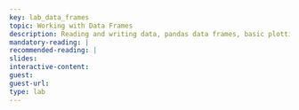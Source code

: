 ```yaml
---
key: lab_data_frames
topic: Working with Data Frames
description: Reading and writing data, pandas data frames, basic plotting.
mandatory-reading: |
recommended-reading: |
slides: 
interactive-content:
guest:
guest-url:
type: lab
---
```






